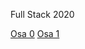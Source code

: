 Full Stack 2020

[Osa 0](https://github.com/tikibeni/fullstack/tree/master/osa0)
[Osa 1](https://github.com/tikibeni/fullstack/tree/master/osa1)